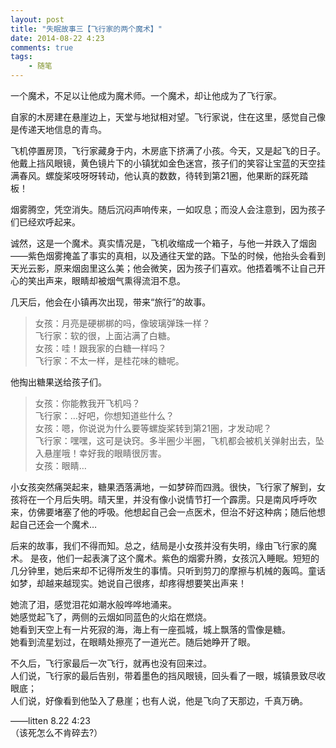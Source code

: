```yaml
---
layout: post
title: "失眠故事三【飞行家的两个魔术】"
date: 2014-08-22 4:23
comments: true
tags: 
	- 随笔
---      
```


一个魔术，不足以让他成为魔术师。一个魔术，却让他成为了飞行家。

自家的木房建在悬崖边上，天堂与地狱相对望。飞行家说，住在这里，感觉自己像是传递天地信息的青鸟。
<!-- more -->
飞机停置房顶，飞行家藏身于内，木房底下挤满了小孩。今天，又是起飞的日子。他戴上挡风眼镜，黄色镜片下的小镇犹如金色迷宫，孩子们的笑容让宝蓝的天空挂满春风。螺旋桨吱呀呀转动，他认真的数数，待转到第21圈，他果断的踩死踏板！

烟雾腾空，凭空消失。随后沉闷声响传来，一如叹息；而没人会注意到，因为孩子们已经欢呼起来。

诚然，这是一个魔术。真实情况是，飞机收缩成一个箱子，与他一并跌入了烟囱——紫色烟雾掩盖了事实的真相，以及通往天堂的路。下坠的时候，他抬头会看到天光云影，原来烟囱里这么美；他会微笑，因为孩子们喜欢。他捂着嘴不让自己开心的笑出声来，眼睛却被烟气熏得流泪不息。

几天后，他会在小镇再次出现，带来“旅行”的故事。

> 女孩：月亮是硬梆梆的吗，像玻璃弹珠一样？               
> 飞行家：软的很，上面沾满了白糖。               
> 女孩：哇！跟我家的白糖一样吗？               
> 飞行家：不太一样，是桂花味的糖呢。               

他掏出糖果送给孩子们。

> 女孩：你能教我开飞机吗？                
> 飞行家：…好吧，你想知道些什么？                
> 女孩：嗯，你说说为什么要等螺旋桨转到第21圏，才发动呢？                
> 飞行家：嘿嘿，这可是诀窍。多半圈少半圈，飞机都会被机关弹射出去，坠入悬崖哦！幸好我的眼睛很厉害。                
> 女孩：眼睛…                

小女孩突然痛哭起来，糖果洒落满地，一如梦碎而四溅。很快，飞行家了解到，女孩将在一个月后失明。晴天里，并没有像小说情节打一个霹雳。只是南风呼呼吹来，仿佛要堵塞了他的呼吸。他想起自己会一点医术，但治不好这种病；随后他想起自己还会一个魔术…

后来的故事，我们不得而知。总之，结局是小女孩并没有失明，缘由飞行家的魔术。
是夜，他们一起表演了这个魔术。紫色的烟雾升腾，女孩沉入睡眠。短短的几分钟里，她后来却不记得所发生的事情。只听到剪刀的摩擦与机械的轰鸣。童话如梦，却越来越现实。她说自己很疼，却疼得想要笑出声来！

她流了泪，感觉泪花如潮水般哗哗地涌来。                
她感觉起飞了，两侧的云烟如同蓝色的火焰在燃烧。                
她看到天空上有一片死寂的海，海上有一座孤城，城上飘落的雪像是糖。                
她看到流星划过，在眼睛处擦亮了一道光芒。随后她睁开了眼。                

不久后，飞行家最后一次飞行，就再也没有回来过。                
人们说，飞行家的最后告别，带着墨色的挡风眼镜，回头看了一眼，城镇景致尽收眼底；                
人们说，好像看到他坠入了悬崖；也有人说，他是飞向了天那边，千真万确。                


——litten 8.22 4:23               
（该死怎么不肯碎去?）

